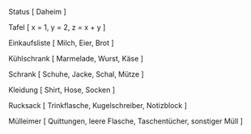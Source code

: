 Status [
    Daheim
]

Tafel [
    x = 1,
    y = 2,
    z = x + y
]

Einkaufsliste [
    Milch,
    Eier,
    Brot
]

Kühlschrank [
    Marmelade,
    Wurst,
    Käse
]

Schrank [
    Schuhe,
    Jacke,
    Schal,
    Mütze
]

Kleidung [
    Shirt,
    Hose,
    Socken
]

Rucksack [
    Trinkflasche,
    Kugelschreiber,
    Notizblock
]

Mülleimer [
    Quittungen,
    leere Flasche,
    Taschentücher,
    sonstiger Müll
]

